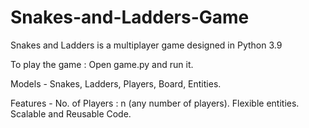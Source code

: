 # Snakes-and-Ladders-Game
Snakes and Ladders is a multiplayer game designed in Python 3.9

To play the game :
Open game.py and run it.

Models -
  Snakes,
  Ladders,
  Players,
  Board,
  Entities.
  
Features -
No. of Players : n (any number of players).
Flexible entities.
Scalable and Reusable Code.
